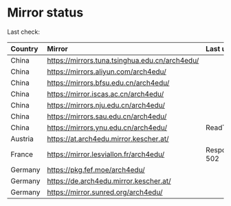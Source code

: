<script src="./time.js"></script>
# Mirror status
Last check: <script type="text/javascript">localize(1691590683.7515192);</script>

|Country|Mirror|Last update|
|:------|:-----|:----------|
|China|https://mirrors.tuna.tsinghua.edu.cn/arch4edu/|<script type="text/javascript">localize(1691562649);</script>|
|China|https://mirrors.aliyun.com/arch4edu/|<script type="text/javascript">localize(1691476332);</script>|
|China|https://mirrors.bfsu.edu.cn/arch4edu/|<script type="text/javascript">localize(1691519480);</script>|
|China|https://mirror.iscas.ac.cn/arch4edu/|<script type="text/javascript">localize(1691562649);</script>|
|China|https://mirrors.nju.edu.cn/arch4edu/|<script type="text/javascript">localize(1691519480);</script>|
|China|https://mirrors.sau.edu.cn/arch4edu/|<script type="text/javascript">localize(1691562649);</script>|
|China|https://mirrors.ynu.edu.cn/arch4edu/|ReadTimeout|
|Austria|https://at.arch4edu.mirror.kescher.at/|<script type="text/javascript">localize(1691562649);</script>|
|France|https://mirror.lesviallon.fr/arch4edu/|Response 502|
|Germany|https://pkg.fef.moe/arch4edu/|<script type="text/javascript">localize(1691562649);</script>|
|Germany|https://de.arch4edu.mirror.kescher.at/|<script type="text/javascript">localize(1691562649);</script>|
|Germany|https://mirror.sunred.org/arch4edu/|<script type="text/javascript">localize(1691562649);</script>|

<script src="./tablefilter/tablefilter.js"></script>
<script src="./table.js"></script>